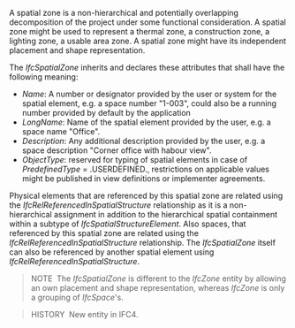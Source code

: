 ﻿A spatial zone is a non-hierarchical and potentially overlapping decomposition of the project under some functional consideration. A spatial zone might be used to represent a thermal zone, a construction zone, a lighting zone, a usable area zone. A spatial zone might have its independent placement and shape representation.

The _IfcSpatialZone_ inherits and declares these attributes that shall have the following meaning:

* _Name_: A number or designator provided by the user or system for the spatial element, e.g. a space number "1-003", could also be a running number provided by default by the application
* _LongName_: Name of the spatial element provided by the user, e.g. a space name "Office".
* _Description_: Any additional description provided by the user, e.g. a space description "Corner office with habour view".
* _ObjectType_: reserved for typing of spatial elements in case of _PredefinedType_ = .USERDEFINED., restrictions on applicable values might be published in view definitions or implementer agreements.

Physical elements that are referenced by this spatial zone are related using the _IfcRelReferencedInSpatialStructure_ relationship as it is a non-hierarchical assignment in addition to the hierarchical spatial containment within a subtype of _IfcSpatialStructureElement_. Also spaces, that referenced by this spatial zone are related using the _IfcRelReferencedInSpatialStructure_ relationship. The _IfcSpatialZone_ itself can also be referenced by another spatial element using _IfcRelReferencedInSpatialStructure_.

> NOTE&nbsp; The _IfcSpatialZone_ is different to the _IfcZone_ entity by allowing an own placement and shape representation, whereas _IfcZone_ is only a grouping of _IfcSpace_'s.

> HISTORY&nbsp; New entity in IFC4.